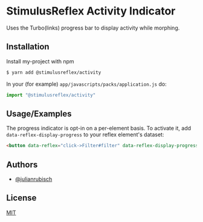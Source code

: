 
# StimulusReflex Activity Indicator

Uses the Turbo(links) progress bar to display activity while morphing.




## Installation

Install my-project with npm

```bash
$ yarn add @stimulusreflex/activity  
```

In your (for example) `app/javascripts/packs/application.js` do:
```javascript
import "@stimulusreflex/activity"
```    

## Usage/Examples

The progress indicator is opt-in on a per-element basis. To activate it, add `data-reflex-display-progress` to your reflex element's dataset:

```html
<button data-reflex="click->Filter#filter" data-reflex-display-progress />
```
  
## Authors

- [@julianrubisch](https://www.github.com/julianrubisch)

  
## License

[MIT](https://choosealicense.com/licenses/mit/)

  
